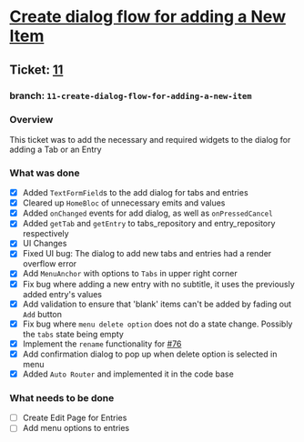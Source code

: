 # [Create dialog flow for adding a New Item](https://github.com/ZanderCowboy/multichoice/issues/11)

## Ticket: [11](https://github.com/ZanderCowboy/multichoice/issues/11)

### branch: `11-create-dialog-flow-for-adding-a-new-item`

### Overview

This ticket was to add the necessary and required widgets to the dialog for adding a Tab or an Entry

### What was done

- [X] Added `TextFormField`s to the add dialog for tabs and entries
- [X] Cleared up `HomeBloc` of unnecessary emits and values
- [X] Added `onChanged` events for add dialog, as well as `onPressedCancel`
- [X] Added `getTab` and `getEntry` to tabs_repository and entry_repository respectively
- [X] UI Changes
- [X] Fixed UI bug: The dialog to add new tabs and entries had a render overflow error
- [X] Add `MenuAnchor` with options to `Tabs` in upper right corner
- [X] Fix bug where adding a new entry with no subtitle, it uses the previously added entry's values
- [X] Add validation to ensure that 'blank' items can't be added by fading out `Add` button
- [X] Fix bug where `menu delete option` does not do a state change. Possibly the `tabs` state being empty
- [X] Implement the `rename` functionality for [#76](https://github.com/ZanderCowboy/multichoice/issues/76)
- [X] Add confirmation dialog to pop up when delete option is selected in menu
- [X] Added `Auto Router` and implemented it in the code base

### What needs to be done

- [ ] Create Edit Page for Entries
- [ ] Add menu options to entries